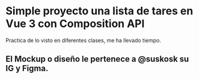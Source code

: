 # Simple proyecto una lista de tares en Vue 3 con Composition API

Practica de lo visto en diferentes clases, me ha llevado tiempo.

## El Mockup o diseño le pertenece a @suskosk su IG y Figma.
